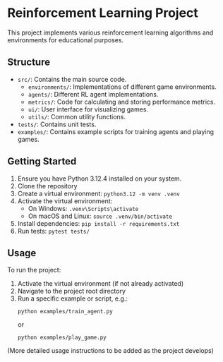 # Reinforcement Learning Project

This project implements various reinforcement learning algorithms and environments for educational purposes.

## Structure

- `src/`: Contains the main source code.
  - `environments/`: Implementations of different game environments.
  - `agents/`: Different RL agent implementations.
  - `metrics/`: Code for calculating and storing performance metrics.
  - `ui/`: User interface for visualizing games.
  - `utils/`: Common utility functions.
- `tests/`: Contains unit tests.
- `examples/`: Contains example scripts for training agents and playing games.

## Getting Started

1. Ensure you have Python 3.12.4 installed on your system.
2. Clone the repository
3. Create a virtual environment: `python3.12 -m venv .venv`
4. Activate the virtual environment:
   - On Windows: `.venv\Scripts\activate`
   - On macOS and Linux: `source .venv/bin/activate`
5. Install dependencies: `pip install -r requirements.txt`
6. Run tests: `pytest tests/`

## Usage

To run the project:

1. Activate the virtual environment (if not already activated)
2. Navigate to the project root directory
3. Run a specific example or script, e.g.:
   ```
   python examples/train_agent.py
   ```
   or
   ```
   python examples/play_game.py
   ```

(More detailed usage instructions to be added as the project develops)